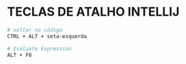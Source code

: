 # TECLAS DE ATALHO INTELLIJ

```bash
# voltar no código
CTRL + ALT + seta-esquerda 

# Evaluate Expression
ALT + F8
```